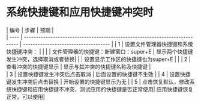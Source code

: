 # 系统快捷键和应用快捷键冲突时                                                                                                                                                                                       
                                                                                                                                                                                                                     
| 编号 | 步骤                                                                        | 预期                                 |                                                                                                       
| ---- | --------------------------------------------------------------------------- | ------------------------------------ |                                                                                        | 1    | 设置文件管理器快捷键和系统快捷键冲突：                                      |                                         |
|      |      文件管理器的快捷键：新建窗口：super+E                                  | 显示两个快捷键发生冲突，选择取消或者替换|
|      |      设置显示工作区的快捷键也为super+E                                      |                                      |                                                                                        | 2    | 查看冲突的快捷键显示                                                        | 显示与其冲突的快捷键名称及快捷键             |                                                                       
| 3    | 设置快捷键发生冲突后点击取消                                                | 后面设置的快捷键不生效 |                                                                                                      | 4    | 设置快捷键发生冲突后点击替换                                                | 开始设置的快捷键显示为无   |
| 5    | 点击恢复默认，修改系统快捷键和应用快捷键不冲突，测试应用的快捷键是否正常使用| 应用快捷键恢复正常，可以使用|
